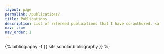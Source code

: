 ```yaml
---
layout: page
permalink: /publications/
title: Publications
description: List of refereed publications that I have co-authored. <a href='https://ui.adsabs.harvard.edu/search/filter_author_facet_hier_fq_author=OR&filter_author_facet_hier_fq_author=author_facet_hier%3A%221%2FMa%2C%20Y%2FMa%2C%20Y%20%20K%22&filter_author_facet_hier_fq_author=author_facet_hier%3A%221%2FMa%2C%20Y%2FMa%2C%20Yik%20Ki%22&filter_property_fq_property=AND&filter_property_fq_property=property%3A%22refereed%22&fq=%7B!type%3Daqp%20v%3D%24fq_database%7D&fq=%7B!type%3Daqp%20v%3D%24fq_author%7D&fq=%7B!type%3Daqp%20v%3D%24fq_property%7D&fq_author=(author_facet_hier%3A%221%2FMa%2C%20Y%2FMa%2C%20Y%20%20K%22%20OR%20author_facet_hier%3A%221%2FMa%2C%20Y%2FMa%2C%20Yik%20Ki%22)&fq_database=database%3A%20astronomy&fq_property=(property%3A%22refereed%22)&q=author%3A(%22ma%2C%20y.%20k.%22)&sort=date%20desc%2C%20bibcode%20desc&p_=0'>Click here</a> for my ADS record.
nav: true
nav_order: 1
---
```

<!-- _pages/publications.md -->
<div class="publications">

{% bibliography -f {{ site.scholar.bibliography }} %}

</div>
